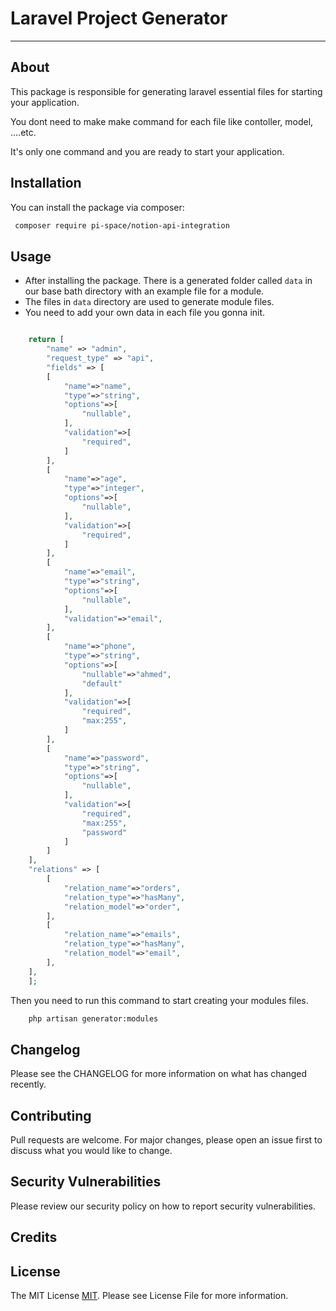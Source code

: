 # Laravel Project Generator


---

## About

This package is responsible for generating laravel essential files for starting your application. 

You dont need to make make command for each file like contoller, model, ....etc.

It's only one command and you are ready to start your application.

## Installation

You can install the package via composer:
```bash
 composer require pi-space/notion-api-integration
```

## Usage

- After installing the package. There is a generated folder called `data` in our base bath directory with an example file for a module.
- The files in `data` directory are used to generate module files. 
- You need to add your own data in each file you gonna init.

```php

    return [
        "name" => "admin",
        "request_type" => "api",
        "fields" => [
        [
            "name"=>"name",
            "type"=>"string",
            "options"=>[
                "nullable",
            ],
            "validation"=>[
                "required",
            ]
        ],
        [
            "name"=>"age",
            "type"=>"integer",
            "options"=>[
                "nullable",
            ],
            "validation"=>[
                "required",
            ]
        ],
        [
            "name"=>"email",
            "type"=>"string",
            "options"=>[
                "nullable",
            ],
            "validation"=>"email",
        ],
        [
            "name"=>"phone",
            "type"=>"string",
            "options"=>[
                "nullable"=>"ahmed",
                "default"
            ],
            "validation"=>[
                "required",
                "max:255",
            ]
        ],
        [
            "name"=>"password",
            "type"=>"string",
            "options"=>[
                "nullable",
            ],
            "validation"=>[
                "required",
                "max:255",
                "password"
            ]
        ]
    ],
    "relations" => [
        [
            "relation_name"=>"orders",
            "relation_type"=>"hasMany",
            "relation_model"=>"order",
        ],
        [
            "relation_name"=>"emails",
            "relation_type"=>"hasMany",
            "relation_model"=>"email",
        ],
    ],
    ];
```

Then you need to run this command to start creating your modules files.
```bash
    php artisan generator:modules
```
## Changelog

Please see the CHANGELOG for more information on what has changed recently.

## Contributing

Pull requests are welcome. For major changes, please open an issue first to discuss what you would like to change.

## Security Vulnerabilities

Please review our security policy on how to report security vulnerabilities.

## Credits

## License

The MIT License [MIT](https://choosealicense.com/licenses/mit/). Please see License File for more information.